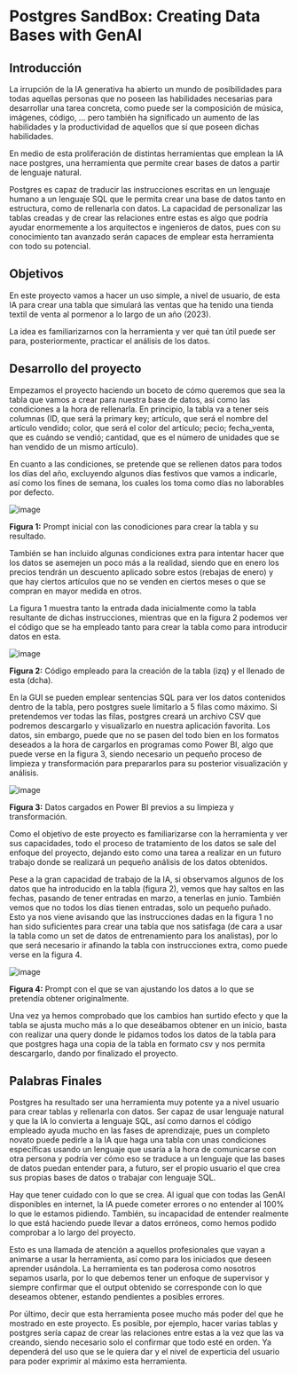 # Postgres SandBox: Creating Data Bases with GenAI

## Introducción

La irrupción de la IA generativa ha abierto un mundo de posibilidades para todas aquellas personas que no poseen las habilidades necesarias para desarrollar una tarea concreta, como puede ser la composición de música, imágenes, código, … pero también ha significado un aumento de las habilidades y la productividad de aquellos que sí que poseen dichas habilidades. 

En medio de esta proliferación de distintas herramientas que emplean la IA nace postgres, una herramienta que permite crear bases de datos a partir de lenguaje natural. 

Postgres es capaz de traducir las instrucciones escritas en un lenguaje humano a un lenguaje SQL que le permita crear una base de datos tanto en estructura, como de rellenarla con datos. La capacidad de personalizar las tablas creadas y de crear las relaciones entre estas es algo que podría ayudar enormemente a los arquitectos e ingenieros de datos, pues con su conocimiento tan avanzado serán capaces de emplear esta herramienta con todo su potencial.

## Objetivos

En este proyecto vamos a hacer un uso simple, a nivel de usuario, de esta IA para crear una tabla que simulará las ventas que ha tenido una tienda textil de venta al pormenor a lo largo de un año (2023). 

La idea es familiarizarnos con la herramienta y ver qué tan útil puede ser para, posteriormente, practicar el análisis de los datos.

## Desarrollo del proyecto

Empezamos el proyecto haciendo un boceto de cómo queremos que sea la tabla que vamos a crear para nuestra base de datos, así como las condiciones a la hora de rellenarla. En principio, la tabla va a tener seis columnas (ID, que será la primary key; artículo, que será el nombre del artículo vendido; color, que será el color del artículo; pecio; fecha_venta, que es cuándo se vendió; cantidad, que es el número de unidades que se han vendido de un mismo artículo). 

En cuanto a las condiciones, se pretende que se rellenen datos para todos los días del año, excluyendo algunos días festivos que vamos a indicarle, así como los fines de semana, los cuales los toma como días no laborables por defecto. 

![image](https://github.com/user-attachments/assets/d7492aef-e7c3-49be-8192-2a6c52dd23fd)

<b>Figura 1:</b> Prompt inicial con las conodiciones para crear la tabla y su resultado.

También se han incluido algunas condiciones extra para intentar hacer que los datos se asemejen un poco más a la realidad, siendo que en enero los precios tendrán un descuento aplicado sobre estos (rebajas de enero) y que hay ciertos artículos que no se venden en ciertos meses o que se compran en mayor medida en otros.

La figura 1 muestra tanto la entrada dada inicialmente como la tabla resultante de dichas instrucciones, mientras que en la figura 2 podemos ver el código que se ha empleado tanto para crear la tabla como para introducir datos en esta.

![image](https://github.com/user-attachments/assets/18282674-5dcf-4749-b60b-51a0127c8773)

<b>Figura 2:</b> Código empleado para la creación de la tabla (izq) y el llenado de esta (dcha).

En la GUI se pueden emplear sentencias SQL para ver los datos contenidos dentro de la tabla, pero postgres suele limitarlo a 5 filas como máximo. Si pretendemos ver todas las filas, postgres creará un archivo CSV que podremos descargarlo y visualizarlo en nuestra aplicación favorita. Los datos, sin embargo, puede que no se pasen del todo bien en los formatos deseados a la hora de cargarlos en programas como Power BI, algo que puede verse en la figura 3, siendo necesario un pequeño proceso de limpieza y transformación para prepararlos para su posterior visualización y análisis. 

![image](https://github.com/user-attachments/assets/454b26a9-52b0-4ae1-9fbb-0875412bb9d7)

<b>Figura 3:</b> Datos cargados en Power BI previos a su limpieza y transformación.

Como el objetivo de este proyecto es familiarizarse con la herramienta y ver sus capacidades, todo el proceso de tratamiento de los datos se sale del enfoque del proyecto, dejando esto como una tarea a realizar en un futuro trabajo donde se realizará un pequeño análisis de los datos obtenidos.

Pese a la gran capacidad de trabajo de la IA, si observamos algunos de los datos que ha introducido en la tabla (figura 2), vemos que hay saltos en las fechas, pasando de tener entradas en marzo, a tenerlas en junio. También vemos que no todos los días tienen entradas, solo un pequeño puñado. Esto ya nos viene avisando que las instrucciones dadas en la figura 1 no han sido suficientes para crear una tabla que nos satisfaga (de cara a usar la tabla como un set de datos de entrenamiento para los analistas), por lo que será necesario ir afinando la tabla con instrucciones extra, como puede verse en la figura 4.

![image](https://github.com/user-attachments/assets/0865f63c-d088-4335-bfa4-f7de9307582e)

<b>Figura 4:</b> Prompt con el que se van ajustando los datos a lo que se pretendía obtener originalmente.

Una vez ya hemos comprobado que los cambios han surtido efecto y que la tabla se ajusta mucho más a lo que deseábamos obtener en un inicio, basta con realizar una query donde le pidamos todos los datos de la tabla para que postgres haga una copia de la tabla en formato csv y nos permita descargarlo, dando por finalizado el proyecto.

## Palabras Finales

Postgres ha resultado ser una herramienta muy potente ya a nivel usuario para crear tablas y rellenarla con datos. Ser capaz de usar lenguaje natural y que la IA lo convierta a lenguaje SQL, así como darnos el código empleado ayuda mucho en las fases de aprendizaje, pues un completo novato puede pedirle a la IA que haga una tabla con unas condiciones específicas usando un lenguaje que usaría a la hora de comunicarse con otra persona y podría ver cómo eso se traduce a un lenguaje que las bases de datos puedan entender para, a futuro, ser el propio usuario el que crea sus propias bases de datos o trabajar con lenguaje SQL.

Hay que tener cuidado con lo que se crea. Al igual que con todas las GenAI disponibles en internet, la IA puede cometer errores o no entender al 100% lo que le estamos pidiendo. También, su incapacidad de entender realmente lo que está haciendo puede llevar a datos erróneos, como hemos podido comprobar a lo largo del proyecto.

Esto es una llamada de atención a aquellos profesionales que vayan a animarse a usar la herramienta, así como para los iniciados que deseen aprender usándola. La herramienta es tan poderosa como nosotros sepamos usarla, por lo que debemos tener un enfoque de supervisor y siempre confirmar que el output obtenido se corresponde con lo que deseamos obtener, estando pendientes a posibles errores.

Por último, decir que esta herramienta posee mucho más poder del que he mostrado en este proyecto. Es posible, por ejemplo, hacer varias tablas y postgres sería capaz de crear las relaciones entre estas a la vez que las va creando, siendo necesario solo el confirmar que todo esté en orden. Ya dependerá del uso que se le quiera dar y el nivel de experticia del usuario para poder exprimir al máximo esta herramienta.
